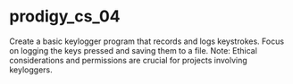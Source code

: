 # prodigy_cs_04

Create a basic keylogger program that records and logs keystrokes. Focus on logging the keys pressed and saving them to a file. Note: Ethical considerations and permissions are crucial for projects involving keyloggers.
